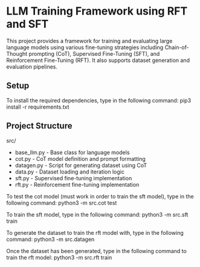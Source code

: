 # LLM Training Framework using RFT and SFT 

This project provides a framework for training and evaluating large language models using various fine-tuning strategies including Chain-of-Thought prompting (CoT), Supervised Fine-Tuning (SFT), and Reinforcement Fine-Tuning (RFT). It also supports dataset generation and evaluation pipelines.

## Setup

To install the required dependencies, type in the following command:
pip3 install -r requirements.txt

## Project Structure


src/
- base_llm.py           - Base class for language models
- cot.py                - CoT model definition and prompt formatting
- datagen.py            - Script for generating dataset using CoT
- data.py               - Dataset loading and iteration logic
- sft.py                - Supervised fine-tuning implementation
- rft.py                - Reinforcement fine-tuning implementation













To test the cot model (must work in order to train the sft model), type in the following command:
python3 -m src.cot test


To train the sft model, type in the following command: 
python3 -m src.sft train

To generate the dataset to train the rft model with, type in the following command:
python3 -m src.datagen

Once the dataset has been generated, type in the following command to train the rft model:
python3 -m src.rft train
